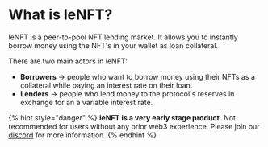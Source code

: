 # What is leNFT?

leNFT is a peer-to-pool NFT lending market. It allows you to instantly borrow money using the NFT's in your wallet as loan collateral.

There are two main actors in leNFT:

* **Borrowers** -> people who want to borrow money using their NFTs as a collateral while paying an interest rate on their loan.
* **Lenders** -> people who lend money to the protocol's reserves in exchange for an a variable interest rate.

{% hint style="danger" %}
**leNFT is a very early stage product.** Not recommended for users without any prior web3 experience. Please join our [discord](https://discord.gg/hWyBHrUDAk) for more information.
{% endhint %}
